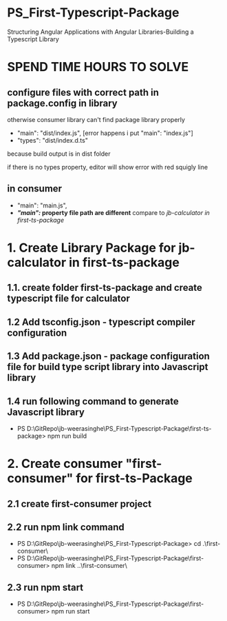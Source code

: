 # PS_First-Typescript-Package
 Structuring Angular Applications with Angular Libraries-Building a Typescript Library

# SPEND TIME HOURS TO SOLVE
## configure files with correct path in package.config in library
otherwise consumer library can't find package library properly
- "main": "dist/index.js", [error happens i put "main": "index.js"]
- "types": "dist/index.d.ts"

because build output is in dist folder

if there is no types property, editor will show error with red squigly line
## in consumer
- "main": "main.js",
- **_"main":_ property file path are different** compare to *jb-calculator in first-ts-package*

# 1. Create Library Package for jb-calculator in first-ts-package
## 1.1.  create folder first-ts-package and create typescript file for calculator
## 1.2 Add tsconfig.json - typescript compiler configuration

## 1.3 Add package.json - package configuration file for build type script library into Javascript library
## 1.4 run following command to generate Javascript library
   - PS D:\GitRepo\jb-weerasinghe\PS_First-Typescript-Package\first-ts-package> npm run build

# 2. Create consumer "first-consumer" for first-ts-Package
## 2.1 create first-consumer project
## 2.2 run npm link command
 - PS D:\GitRepo\jb-weerasinghe\PS_First-Typescript-Package> cd .\first-consumer\
 - PS D:\GitRepo\jb-weerasinghe\PS_First-Typescript-Package\first-consumer> npm link ..\first-consumer\
## 2.3 run npm start
 - PS D:\GitRepo\jb-weerasinghe\PS_First-Typescript-Package\first-consumer> npm run start
